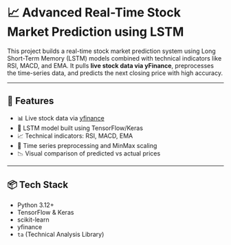 # 📈 Advanced Real-Time Stock Market Prediction using LSTM

This project builds a real-time stock market prediction system using Long Short-Term Memory (LSTM) models combined with technical indicators like RSI, MACD, and EMA. It pulls **live stock data via yFinance**, preprocesses the time-series data, and predicts the next closing price with high accuracy.

---

## 🚀 Features

- 📊 Live stock data via [yfinance](https://pypi.org/project/yfinance/)
- 🧠 LSTM model built using TensorFlow/Keras
- 📈 Technical indicators: RSI, MACD, EMA
- 🔄 Time series preprocessing and MinMax scaling
- 📉 Visual comparison of predicted vs actual prices
  

---

## 📦 Tech Stack

- Python 3.12+
- TensorFlow & Keras
- scikit-learn
- yfinance
- `ta` (Technical Analysis Library)
  
